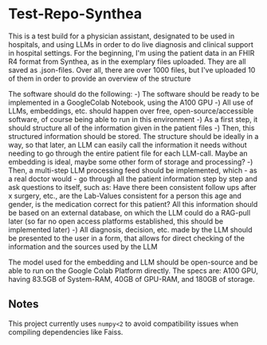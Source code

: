 # Test-Repo-Synthea
This is a test build for a physician assistant, designated to be used in hospitals, and using LLMs in order to do  live diagnosis and clinical support in hospital settings.
For the beginning, I'm using the patient data in an FHIR R4 format from Synthea, as in the exemplary files uploaded. They are all saved as .json-files. Over all, there are over 1000 files, but I've uploaded 10 of them in order to provide an overview of the structure

The software should do the following:
-) The software should be ready to be implemented in a GoogleColab Notebook, using the A100 GPU
-) All use of LLMs, embeddings, etc. should happen over free, open-source/accessible software, of course being able to run in this environment
-) As a first step, it should structure all of the information given in the patient files
-) Then, this structured information should be stored. The structure should be ideally in a way, so that later, an LLM can easily call the information it needs without needing to go through the entire patient file for each LLM-call. Maybe an embedding is ideal, maybe some other form of storage and processing?
-) Then, a multi-step LLM processing feed should be implemented, which - as a real doctor would - go through all the patient information step by step and ask questions to itself, such as: Have there been consistent follow ups after x surgery, etc., are the Lab-Values consistent for a person this age and gender, is the medication correct for this patient? All this information should be based on an external database, on which the LLM could do a RAG-pull later (so far no open access platforms established, this should be implemented later)
-) All diagnosis, decision, etc. made by the LLM should be presented to the user in a form, that allows for direct checking of the information and the sources used by the LLM

The model used for the embedding and LLM should be open-source and be able to run on the Google Colab Platform directly. The specs are: A100 GPU, having 83.5GB of System-RAM, 40GB of GPU-RAM, and 180GB of storage.

## Notes
This project currently uses `numpy<2` to avoid compatibility issues when compiling dependencies like Faiss.
